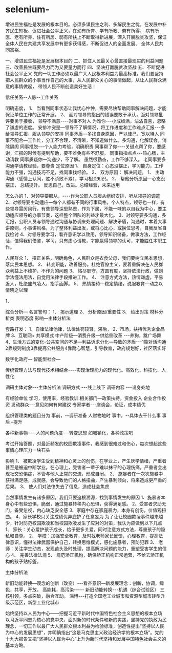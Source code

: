 # selenium-


增进民生福祉是发展的根本目的。必须多谋民生之利、多解民生之忧，在发展中补齐民生短板、促进社会公平正义，在幼有所育、学有所教、劳有所得、
病有所医、老有所养、住有所居、弱有所扶上不断取得新进展，深入开展脱贫攻坚，保证全体人民在共建共享发展中有更多获得感，不断促进人的全面发展、
全体人民共同富裕、

一、增进民生福祉是发展根本目的
二、抓住人民最关心最直接最现实的利益问题
三、改善民生既要尽力而为又要量力而行
四、坚决打赢脱贫攻坚战
五、不断促进社会公平正义
党的一切工作必须以最广大人民根本利益为最高标准。我们要坚持把人民群众的小事当作自己的大事，从人民群众关心的事情做起，从让人民群众满意的事情做起，
带领人民不断创造美好生活！

信任关系--人脉--工作关系

明确态度，
1、	当看到同事状态让我忧心忡忡，需要尽快帮助同事解决问题，才能保证单位工作的正常开展。
2、	面对领导的指出的错误要敢于承认，面对领导批评要勇于接收，
领导不满意----对事不对人
为难你---小成绩满，沾沾自喜，忽略了谦虚的态度。
安排冲突是—领导不了解情况，将工作进度和工作难点汇报---多给领导汇报，服从领导的安排
同事矛盾—多找自身原因，严以律己，宽以待人
同事不配合—工作忙，分工不合理，不清晰，不知道做什么。多沟通，化解误会，消除隔阂
同事推脱---个人能力考验，明确职责
同事帮了你----关键点帮了你，要感谢，汇报的时候有提到帮助，要不难免有些不舒服。
同事指指点点---热心肠，主动请教
同事质疑你—沟通少，不了解。
虽然很勤奋，工作不够深入。
老同事要多沟通学请教经验，要尊贵
定位原因
1、	自身定位：心态没摆正，学习能力，工作能力不强，沟通技巧不足，找同事找经验。
2、	双方原因：
解决问题。
1、	主动沟通（感情上认同，胜不骄败不累），学习相关知识。
2、	帮他分析原因—心态没摆正，
总结提升。
反思自己，改进。总结经验，未来运用

怎么办的
1、对领导要服从，----作为公职人员服从组织安排，听从领导的调遣
2、对领导要主动适应—每个人都有不同的行事风格，个人特点，领导也一样，有些领导雷厉风行，有些领导深思熟虑，作为下属，不能一味的以自我为中心，要主动适应领导的办事节奏，这样整个团队的利益才最大化。
3、对领导要多沟通，多汇报，公职人员与领导通过沟通与协调来处理问题、解决矛盾，沟通时，本着大事讲原则，小事讲风格，为了整体利益出发，或将心比心，或换位思考，自我反省自我检讨
4、对领导要学习，看齐意识学以致用，领导知识储备，做事方法，工作经验，值得我们借鉴，学习，只有虚心请教，才能赢得领导的认可，才能胜任本职工作。

人民群众
1、	摆正关系，明确角色，人民群众是衣食父母，我们要树立民本思想，落实民本思想。
2、	转变职能，改善服务。杜绝官僚主义，要着重解决在人民群众利益上不维护、不作为的问题
3、	恪尽职守，方圆有度，坚持依法行政，做到学法懂法用法，自觉用法律手段推进工作。
4、	注意方式方法，热情谦虚，平易近人，杜绝盛气凌人，指手画脚。
5、	热情接待—稳定情绪，说服教育—动之以情晓之以理

1、

综合分析—
名言警句：
1、	揭示道理
2、	分析原因/重要性
3、	给出对策
材料分析类
表明态度
影响—主体分析法



套路打发：
1、自律法律他律，法律处罚较轻，滞后，
2、市场，扶持优秀企业品牌
3、互联网+ 共享模式   中产阶级—消费升级—供给侧改革
---养狗，跳广场舞
4、生活方式的变化-公共空间的不足—利益诉求分化—导致的矛盾---1靠对话沟通2靠规则制度3靠提高公共服务4靠耐心智慧，引导教育，政府规划好，社区落实好   

数字化政府—
智能型社会—

传统管理方法与现代技术相结合----实现治理能力的现代化。高效化、科技化、人性化

调研主体对象---主体分析法 
调研方式 ---线上线下 
调研内容 ---设身处地

有经验单位 学习，使用率，经验教训
相关部门—政策扶持，资金投入 企业合作投资
发动群众---意见如何有何建议
专家学者---座谈会，论证，成本绩优


组织管理类的题目分为 
事前，--调研准备  人财物地时
事中，--具体去干什么事
事后 –提升

各种新事物----人的问题角度---转变思想 如城镇化，各种政策吧

考试开始答题，对最近频发的校园欺凌事件，我感到很难过和伤心，每次想起这些事情心理压力一块石头

影响
1、	被欺凌学生受到精神和心灵上的创伤，在学业上，产生厌学情绪，严重者甚至是被迫中断学业。在心理上，受害者一辈子难以抹平的心理伤痛，严重者会出现社交恐惧症，不管与他人正常的交流，形成自闭。
2、	施暴者在一次次施暴中获得满足感，成就感，会导致他们的人格扭曲，产生暴利倾向，将来造成更严重的后果。
3、	使人们对法律失去了信息，造成社会焦虑

当然事情发生有诸多原因，我们只要追根溯源，找到事情发生的原因
1、施暴者本身心中有些恐惧，脆弱，通过施暴转移内心恐惧，获得满足感。
2、受害者求助无门，备受忽视，内心缺乏安全感
3、家庭中存在家庭暴力，本身有创伤，价值观扭曲。
4、家长学校只关注成绩优异庇护了任意妄为
为了让让校园欺凌事件越来越少，针对防范校园欺凌和当校园欺凌发生了应对的对策，我认为应做到以下几点
1、	家长：关心爱护孩子成长，给予更多关爱，同时注意方式方法，尊重孩子的隐私和自尊。
2、	学校：加强安全教育，及时找老师家长反馈，心理教育，提高法律意识，懂得法律武器保护自己，转换思维模式，感化施暴者，预防犯罪
3、	老师：关注学生动态，发现苗头及时处理，提高解决问题的能力，重塑受害学生的信心
4、	完善法律法规
5、	规范矫正机构，确保矫正机构正常运营，不给去矫正机构的孩子贴标签。

主体分析法


新旧动能转换—观念的创新（改变）---看齐意识—新发展理念：创新，协调，绿色，共享，开放。
高能耗，高污染-----
新旧动能转换---机遇（综合试验区）
三核引领，多点突破，融合互动。
淄博---打造全国老工业城市和资源型城市转型升级示范区，新型工业化城市




始终坚持以人民为中心——把握习近平新时代中国特色社会主义思想的根本立场
以习近平同志为核心的党中央，面对新的时代条件和新的实践，坚持党的执政为民理念，一切工作以最广大人民群众根本利益为检验标准，创造性提出“坚持以人民为中心的发展思想”，并明确指出“这是马克思主义政治经济学的根本立场”。党的十九大报告又把“坚持以人民为中心”上升为新时代坚持和发展中国特色社会主义的基本方略。
